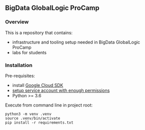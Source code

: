 ## BigData GlobalLogic ProCamp

### Overview
This is a repository that contains:
 - infrastructure and tooling setup needed in BigData GlobalLogic ProCamp
 - labs for students

### Installation

Pre-requisites:
- install [Google Cloud SDK](https://cloud.google.com/sdk/docs/quickstart)
- [setup service account with enough permissions](https://cloud.google.com/docs/authentication/production#passing_variable) 
- Python >= 3.6

Execute from command line in project root:
```$bash
python3 -m venv .venv
source .venv/bin/activate
pip install -r requirements.txt
```
